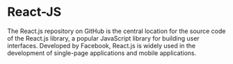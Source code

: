 # React-JS
The React.js repository on GitHub is the central location for the source code of the React.js library, a popular JavaScript library for building user interfaces. Developed by Facebook, React.js is widely used in the development of single-page applications and mobile applications.
